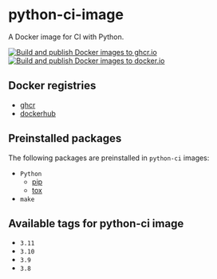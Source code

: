 # python-ci-image
A Docker image for CI with Python.

[![Build and publish Docker images to ghcr.io](https://github.com/thombashi/python-ci-image/actions/workflows/build_docker_image_ghcrio.yml/badge.svg)](https://github.com/thombashi/python-ci-image/actions/workflows/build_docker_image_ghcrio.yml)
[![Build and publish Docker images to docker.io](https://github.com/thombashi/python-ci-image/actions/workflows/build_docker_image_dockerio.yml/badge.svg)](https://github.com/thombashi/python-ci-image/actions/workflows/build_docker_image_dockerio.yml)

## Docker registries
- [ghcr](https://github.com/thombashi/python-ci-image/pkgs/container/python-ci)
- [dockerhub](https://hub.docker.com/r/thombashi/python-ci)

## Preinstalled packages
The following packages are preinstalled in `python-ci` images:

- `Python`
    - [pip](https://pip.pypa.io/en/stable/)
    - [tox](https://tox.wiki/en/latest/)
- `make`

## Available tags for python-ci image
- `3.11`
- `3.10`
- `3.9`
- `3.8`
